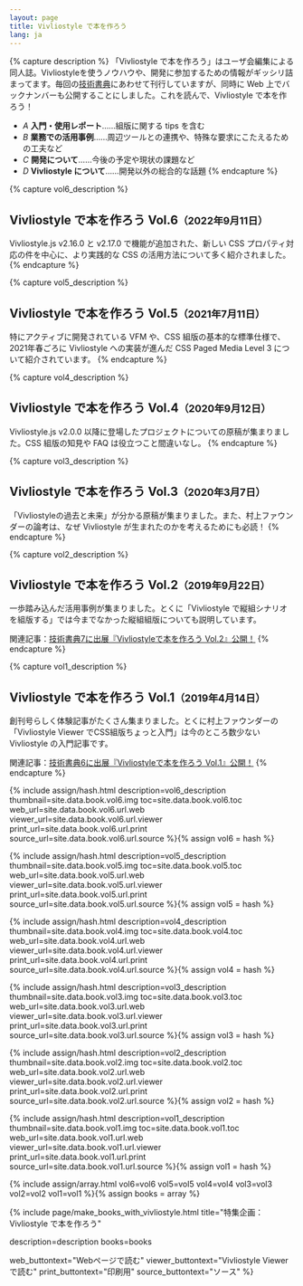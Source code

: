 ```yaml
---
layout: page
title: Vivliostyle で本を作ろう
lang: ja
---
```



{% capture description %}
「Vivliostyle で本を作ろう」はユーザ会編集による同人誌。Vivliostyleを使うノウハウや、開発に参加するための情報がギッシリ詰まってます。毎回の[技術書典](https://techbookfest.org/)にあわせて刊行していますが、同時に Web 上でバックナンバーも公開することにしました。これを読んで、Vivliostyle で本を作ろう！

- <i class="toc__type">A</i> **入門・使用レポート**……組版に関する tips を含む
- <i class="toc__type">B</i> **業務での活用事例**……周辺ツールとの連携や、特殊な要求にこたえるための工夫など
- <i class="toc__type">C</i> **開発について**……今後の予定や現状の課題など
- <i class="toc__type">D</i> **Vivliostyle について**……開発以外の総合的な話題
{% endcapture %}



{% capture vol6_description %}
## Vivliostyle で本を作ろう Vol.6<small>（2022年9月11日）</small>

Vivliostyle.js v2.16.0 と v2.17.0 で機能が追加された、新しい CSS プロパティ対応の件を中心に、より実践的な CSS の活用方法について多く紹介されました。
{% endcapture %}


{% capture vol5_description %}
## Vivliostyle で本を作ろう Vol.5<small>（2021年7月11日）</small>

特にアクティブに開発されている VFM や、CSS 組版の基本的な標準仕様で、2021年春ごろに Vivliostyle への実装が進んだ CSS Paged Media Level 3 について紹介されています。
{% endcapture %}


{% capture vol4_description %}
## Vivliostyle で本を作ろう Vol.4<small>（2020年9月12日）</small>

Vivliostyle.js v2.0.0 以降に登場したプロジェクトについての原稿が集まりました。CSS 組版の知見や FAQ は役立つこと間違いなし。
{% endcapture %}


{% capture vol3_description %}
## Vivliostyle で本を作ろう Vol.3<small>（2020年3月7日）</small>

「Vivliostyleの過去と未来」が分かる原稿が集まりました。また、村上ファウンダーの論考は、なぜ Vivliostyle が生まれたのかを考えるためにも必読！
{% endcapture %}


{% capture vol2_description %}
## Vivliostyle で本を作ろう Vol.2<small>（2019年9月22日）</small>

一歩踏み込んだ活用事例が集まりました。とくに「Vivliostyle で縦組シナリオを組版する」では今までなかった縦組組版についても説明しています。

関連記事：[技術書典7に出展『Vivliostyleで本を作ろう Vol.2』公開！](/ja/blog/2019/09/25/make-books-with-vivliostyle-vol2/)
{% endcapture %}


{% capture vol1_description %}
## Vivliostyle で本を作ろう Vol.1<small>（2019年4月14日）</small>

創刊号らしく体験記事がたくさん集まりました。とくに村上ファウンダーの「Vivliostyle Viewer でCSS組版ちょっと入門」は今のところ数少ない Vivliostyle の入門記事です。

関連記事：[技術書典6に出展『Vivliostyleで本を作ろう Vol.1』公開！](/ja/blog/2019/05/06/make-books-with-vivliostyle-vol1/)
{% endcapture %}


{% include assign/hash.html
  description=vol6_description
  thumbnail=site.data.book.vol6.img
  toc=site.data.book.vol6.toc
  web_url=site.data.book.vol6.url.web
  viewer_url=site.data.book.vol6.url.viewer
  print_url=site.data.book.vol6.url.print
  source_url=site.data.book.vol6.url.source
%}{% assign vol6 = hash %}


{% include assign/hash.html
  description=vol5_description
  thumbnail=site.data.book.vol5.img
  toc=site.data.book.vol5.toc
  web_url=site.data.book.vol5.url.web
  viewer_url=site.data.book.vol5.url.viewer
  print_url=site.data.book.vol5.url.print
  source_url=site.data.book.vol5.url.source
%}{% assign vol5 = hash %}


{% include assign/hash.html
  description=vol4_description
  thumbnail=site.data.book.vol4.img
  toc=site.data.book.vol4.toc
  web_url=site.data.book.vol4.url.web
  viewer_url=site.data.book.vol4.url.viewer
  print_url=site.data.book.vol4.url.print
  source_url=site.data.book.vol4.url.source
%}{% assign vol4 = hash %}


{% include assign/hash.html
  description=vol3_description
  thumbnail=site.data.book.vol3.img
  toc=site.data.book.vol3.toc
  web_url=site.data.book.vol3.url.web
  viewer_url=site.data.book.vol3.url.viewer
  print_url=site.data.book.vol3.url.print
  source_url=site.data.book.vol3.url.source
%}{% assign vol3 = hash %}


{% include assign/hash.html
  description=vol2_description
  thumbnail=site.data.book.vol2.img
  toc=site.data.book.vol2.toc
  web_url=site.data.book.vol2.url.web
  viewer_url=site.data.book.vol2.url.viewer
  print_url=site.data.book.vol2.url.print
  source_url=site.data.book.vol2.url.source
%}{% assign vol2 = hash %}


{% include assign/hash.html
  description=vol1_description
  thumbnail=site.data.book.vol1.img
  toc=site.data.book.vol1.toc
  web_url=site.data.book.vol1.url.web
  viewer_url=site.data.book.vol1.url.viewer
  print_url=site.data.book.vol1.url.print
  source_url=site.data.book.vol1.url.source
%}{% assign vol1 = hash %}


{% include assign/array.html
  vol6=vol6
  vol5=vol5
  vol4=vol4
  vol3=vol3
  vol2=vol2
  vol1=vol1
%}{% assign books = array %}


{% include page/make_books_with_vivliostyle.html
  title="特集企画：Vivliostyle で本を作ろう"

  description=description
  books=books

  web_buttontext="Webページで読む"
  viewer_buttontext="Vivliostyle Viewer で読む"
  print_buttontext="印刷用"
  source_buttontext="ソース"
%}
